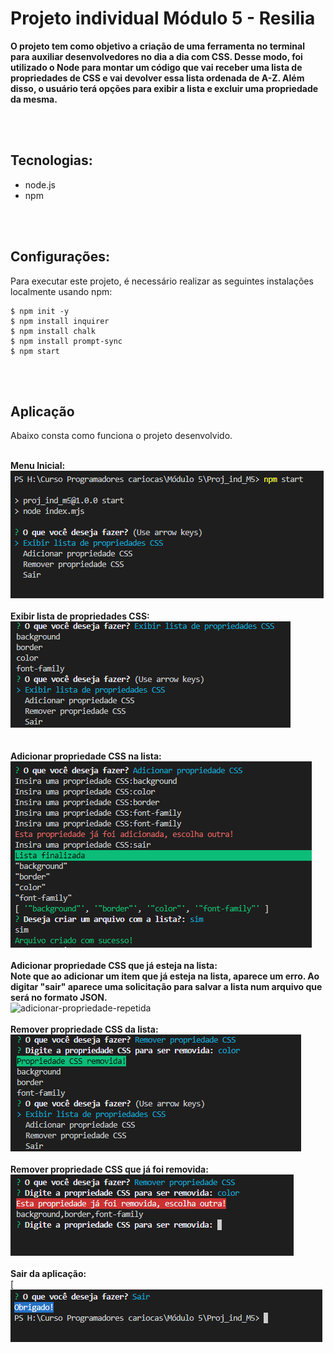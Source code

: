 # Projeto individual Módulo 5 - Resilia

**O projeto tem como objetivo a criação de uma ferramenta no terminal para auxiliar desenvolvedores no dia a dia com CSS. Desse modo, foi utilizado o Node para montar um código que vai receber uma lista de propriedades de CSS e vai devolver essa lista ordenada de A-Z. Além disso, o usuário terá opções para exibir a lista e excluir uma  propriedade da mesma.**

<br><br>

## Tecnologias:

<ul>
<li>node.js</li>
<li>npm</li>
</ul>

<br><br>

## Configurações:

Para executar este projeto, é necessário realizar as seguintes instalações localmente usando npm:

```
$ npm init -y
$ npm install inquirer
$ npm install chalk
$ npm install prompt-sync
$ npm start
```

<br><br>

## Aplicação


Abaixo consta como funciona o projeto desenvolvido.<br><br>

<b>Menu Inicial:</b><br>
![npm-start-menu-inicial](https://github.com/r4ysa/Projeto-individual-modulo-5/blob/a1ae053d92497be1e14dd02c93696a57a57ec78f/src/menu.png)
<br><br>
<b>Exibir lista de propriedades CSS:</b><br>
![exibir-propriedades](https://github.com/r4ysa/Projeto-individual-modulo-5/blob/a1ae053d92497be1e14dd02c93696a57a57ec78f/src/exibir.png)
<br><br>        
<b>Adicionar propriedade CSS na lista:</b><br>
![adicionar-itens-css](https://github.com/r4ysa/Projeto-individual-modulo-5/blob/a1ae053d92497be1e14dd02c93696a57a57ec78f/src/adicionar.png)
<br><br>
<b>Adicionar propriedade CSS que já esteja na lista: <br>
Note que ao adicionar um item que já esteja na lista, aparece um erro. Ao digitar "sair" aparece uma solicitação para salvar a lista num arquivo que será no formato JSON.
</b><br>
![adicionar-propriedade-repetida](https://user-images.githubusercontent.com/113844035/215296839-c4115af5-ee3e-4a49-8db8-7d4b28d6a6be.png)
<br><br>
<b>Remover propriedade CSS da lista:</b><br>
![remover-itens](https://github.com/r4ysa/Projeto-individual-modulo-5/blob/a1ae053d92497be1e14dd02c93696a57a57ec78f/src/remover.png)
<br><br>
<b>Remover propriedade CSS que já foi removida:</b><br>
![remover-itens2](https://github.com/r4ysa/Projeto-individual-modulo-5/blob/a1ae053d92497be1e14dd02c93696a57a57ec78f/src/remover2.png)
<br><br>
<b>Sair da aplicação:</b><br>[
![sair](https://github.com/r4ysa/Projeto-individual-modulo-5/blob/76e37ba3e97cf0a57a7ddbcee684cf1e631313d5/src/sair.png)
<br><br>
